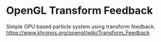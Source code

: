 # OpenGL Transform Feedback

Simple GPU based particle system using transform feedback.
https://www.khronos.org/opengl/wiki/Transform_Feedback
